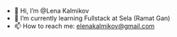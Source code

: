 - 👋 Hi, I’m @Lena Kalmikov
- 🌱 I’m currently learning Fullstack at Sela (Ramat Gan)
- 📫 How to reach me: elenakalmikov@gmail.com

<!---
Lena-Kalmikov/Lena-Kalmikov is a ✨ special ✨ repository because its `README.md` (this file) appears on your GitHub profile.
You can click the Preview link to take a look at your changes.
--->
